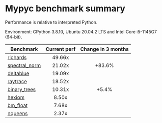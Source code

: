 # Mypyc benchmark summary

Performance is relative to interpreted Python.

Environment: CPython 3.8.10, Ubuntu 20.04.2 LTS and Intel Core i5-1145G7 (64-bit).

| Benchmark | Current perf | Change in 3 months |
| --- | :---: | :---: |
| [richards](benchmarks/richards.md) | 49.66x |  |
| [spectral_norm](benchmarks/spectral_norm.md) | 21.02x | +83.6% |
| [deltablue](benchmarks/deltablue.md) | 19.09x |  |
| [raytrace](benchmarks/raytrace.md) | 18.52x |  |
| [binary_trees](benchmarks/binary_trees.md) | 10.31x | +5.4% |
| [hexiom](benchmarks/hexiom.md) | 8.50x |  |
| [bm_float](benchmarks/bm_float.md) | 7.68x |  |
| [nqueens](benchmarks/nqueens.md) | 2.37x |  |
